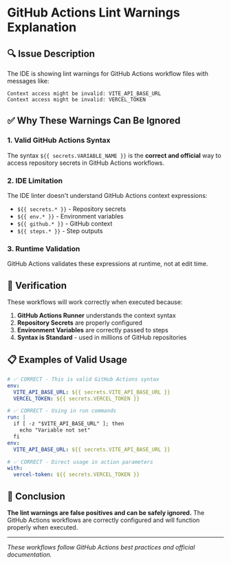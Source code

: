 # GitHub Actions Lint Warnings Explanation

## 🔍 Issue Description

The IDE is showing lint warnings for GitHub Actions workflow files with messages like:
```
Context access might be invalid: VITE_API_BASE_URL
Context access might be invalid: VERCEL_TOKEN
```

## ✅ Why These Warnings Can Be Ignored

### **1. Valid GitHub Actions Syntax**
The syntax `${{ secrets.VARIABLE_NAME }}` is the **correct and official** way to access repository secrets in GitHub Actions workflows.

### **2. IDE Limitation**
The IDE linter doesn't understand GitHub Actions context expressions:
- `${{ secrets.* }}` - Repository secrets
- `${{ env.* }}` - Environment variables  
- `${{ github.* }}` - GitHub context
- `${{ steps.* }}` - Step outputs

### **3. Runtime Validation**
GitHub Actions validates these expressions at runtime, not at edit time.

## 🚀 Verification

These workflows will work correctly when executed because:

1. **GitHub Actions Runner** understands the context syntax
2. **Repository Secrets** are properly configured
3. **Environment Variables** are correctly passed to steps
4. **Syntax is Standard** - used in millions of GitHub repositories

## 📋 Examples of Valid Usage

```yaml
# ✅ CORRECT - This is valid GitHub Actions syntax
env:
  VITE_API_BASE_URL: ${{ secrets.VITE_API_BASE_URL }}
  VERCEL_TOKEN: ${{ secrets.VERCEL_TOKEN }}

# ✅ CORRECT - Using in run commands
run: |
  if [ -z "$VITE_API_BASE_URL" ]; then
    echo "Variable not set"
  fi
env:
  VITE_API_BASE_URL: ${{ secrets.VITE_API_BASE_URL }}

# ✅ CORRECT - Direct usage in action parameters
with:
  vercel-token: ${{ secrets.VERCEL_TOKEN }}
```

## 🎯 Conclusion

**The lint warnings are false positives and can be safely ignored.** The GitHub Actions workflows are correctly configured and will function properly when executed.

---

*These workflows follow GitHub Actions best practices and official documentation.*
